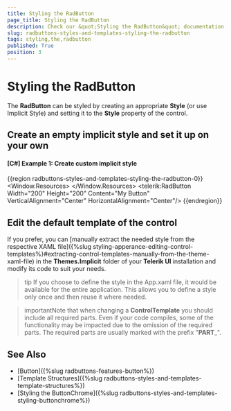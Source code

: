 ```yaml
---
title: Styling the RadButton
page_title: Styling the RadButton
description: Check our &quot;Styling the RadButton&quot; documentation article for the RadButtons WPF control.
slug: radbuttons-styles-and-templates-styling-the-radbutton
tags: styling,the,radbutton
published: True
position: 3
---
```


# Styling the RadButton

The __RadButton__ can be styled by creating an appropriate __Style__ (or use Implicit Style) and setting it to the __Style__ property of the control. 

## Create an empty implicit style and set it up on your own 

#### __[C#] Example 1: Create custom implicit style__
{{region radbuttons-styles-and-templates-styling-the-radbutton-0}}
	<Window.Resources>
		<Style TargetType="telerik:RadButton">
			<Setter Property="Opacity" Value="0.5"/>
			<Setter Property="BorderBrush" Value="Red"/>
			<Setter Property="BorderThickness" Value="1"/>
		</Style>
	</Window.Resources>
	<Grid>
		<telerik:RadButton Width="200" Height="200" Content="My Button" VerticalAlignment="Center" HorizontalAlignment="Center"/>
	</Grid>
{{endregion}}

## Edit the default template of the control

If you prefer, you can [manually extract the needed style from the respective XAML file]({%slug styling-apperance-editing-control-templates%}#extracting-control-templates-manually-from-the-theme-xaml-file) in the **Themes.Implicit** folder of your **Telerik UI** installation and modify its code to suit your needs.

>tip If you choose to define the style in the App.xaml file, it would be available for the entire application. This allows you to define a style only once and then reuse it where needed.

>importantNote that when changing a __ControlTemplate__ you should include all required parts. Even if your code compiles, some of the functionality may be impacted due to the omission of the required parts. The required parts are usually marked with the prefix "__PART___".

## See Also
 * [Button]({%slug radbuttons-features-button%})
 * [Template Structures]({%slug radbuttons-styles-and-templates-template-structures%})
 * [Styling the ButtonChrome]({%slug radbuttons-styles-and-templates-styling-buttonchrome%})